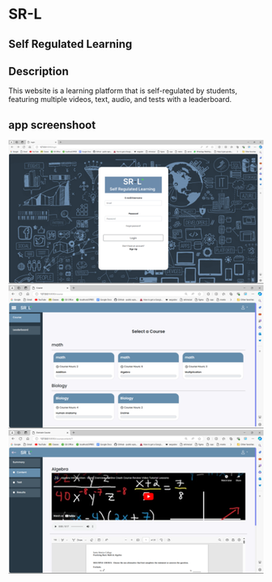 # SR-L
## Self Regulated Learning

## Description
This website is a learning platform that is self-regulated by students, featuring multiple videos, text, audio, and tests with a leaderboard.

## app screenshoot
![image](https://github.com/vegatama/SRL/blob/main/SS/login.png)
![image](https://github.com/vegatama/SRL/blob/main/SS/home_user.png)
![image](https://github.com/vegatama/SRL/blob/main/SS/user_content.png)
